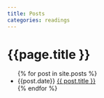 ```yaml
---
title: Posts
categories: readings
---
```


# {{page.title }}

<ul>
  {% for post in site.posts %}
    <li>
      {{post.date}} <a href="{{ post.url }}">{{ post.title }}</a>
    </li>
  {% endfor %}
</ul>
